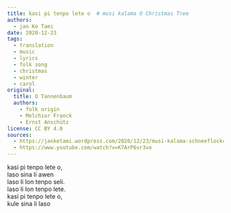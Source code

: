 ```yaml
---
title: kasi pi tenpo lete o  # musi kalama O Christmas Tree
authors:
  - jan Ke Tami
date: 2020-12-23
tags:
  - translation
  - music
  - lyrics
  - folk song
  - christmas
  - winter
  - carol
original:
  title: O Tannenbaum
  authors:
    - folk origin
    - Melchior Franck
    - Ernst Anschütz
license: CC BY 4.0
sources:
  - https://janketami.wordpress.com/2020/12/23/musi-kalama-schneeflockchen-weisrockchen/
  - https://www.youtube.com/watch?v=K7ArP6vr3vo
---
```


kasi pi tenpo lete o,  \
laso sina li awen  \
laso li lon tenpo seli.  \
laso li lon tenpo lete.  \
kasi pi tenpo lete o,  \
kule sina li laso
